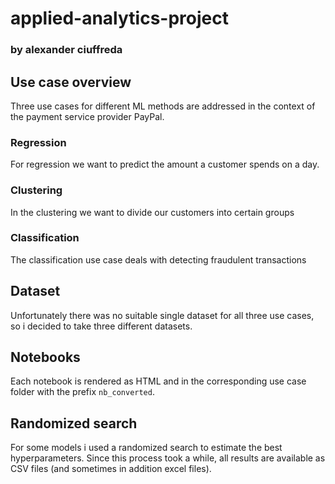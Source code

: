# applied-analytics-project
### by alexander ciuffreda 
## Use case overview
Three use cases for different ML methods are addressed in the context of the payment service provider PayPal.
### Regression
For regression we want to predict the amount a customer spends on a day.
### Clustering
In the clustering we want to divide our customers into certain groups
### Classification
The classification use case deals with detecting fraudulent transactions

## Dataset
Unfortunately there was no suitable single dataset for all three use cases, so i decided to take three different datasets.


## Notebooks
Each notebook is rendered as HTML and in the corresponding use case folder with the prefix ``nb_converted``.
## Randomized search

For some models i used a randomized search to estimate the best hyperparameters. Since this process took a while, all results are available as CSV files (and sometimes in addition excel files).
